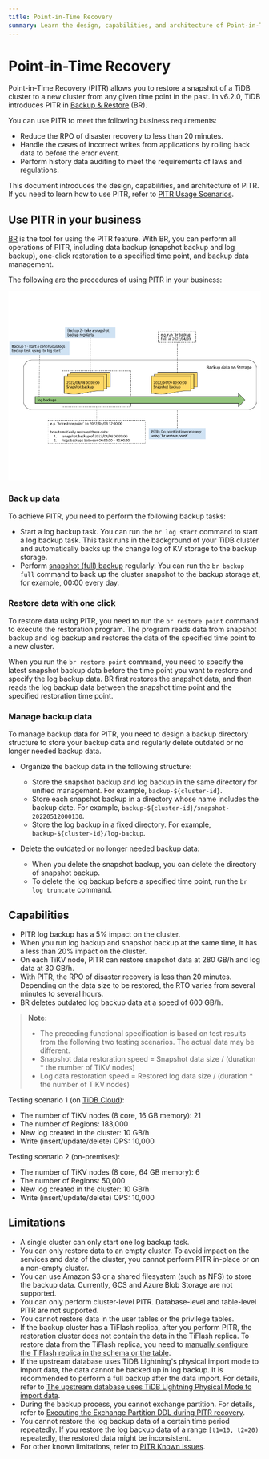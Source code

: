 ```yaml
---
title: Point-in-Time Recovery
summary: Learn the design, capabilities, and architecture of Point-in-Time Recovery (PITR).
---
```


# Point-in-Time Recovery

Point-in-Time Recovery (PITR) allows you to restore a snapshot of a TiDB cluster to a new cluster from any given time point in the past. In v6.2.0, TiDB introduces PITR in [Backup & Restore](/br/backup-and-restore-overview.md) (BR).

You can use PITR to meet the following business requirements:

- Reduce the RPO of disaster recovery to less than 20 minutes.
- Handle the cases of incorrect writes from applications by rolling back data to before the error event.
- Perform history data auditing to meet the requirements of laws and regulations.

This document introduces the design, capabilities, and architecture of PITR. If you need to learn how to use PITR, refer to [PITR Usage Scenarios](/br/pitr-usage.md).

## Use PITR in your business

[BR](/br/backup-and-restore-overview.md) is the tool for using the PITR feature. With BR, you can perform all operations of PITR, including data backup (snapshot backup and log backup), one-click restoration to a specified time point, and backup data management.

The following are the procedures of using PITR in your business:

![Point-in-Time Recovery](/media/br/pitr-usage.png)

### Back up data

To achieve PITR, you need to perform the following backup tasks:

- Start a log backup task. You can run the `br log start` command to start a log backup task. This task runs in the background of your TiDB cluster and automatically backs up the change log of KV storage to the backup storage.
- Perform [snapshot (full) backup](/br/br-usage-backup.md#back-up-tidb-cluster-snapshots) regularly. You can run the `br backup full` command to back up the cluster snapshot to the backup storage at, for example, 00:00 every day.

### Restore data with one click

To restore data using PITR, you need to run the `br restore point` command to execute the restoration program. The program reads data from snapshot backup and log backup and restores the data of the specified time point to a new cluster.

When you run the `br restore point` command, you need to specify the latest snapshot backup data before the time point you want to restore and specify the log backup data. BR first restores the snapshot data, and then reads the log backup data between the snapshot time point and the specified restoration time point.

### Manage backup data

To manage backup data for PITR, you need to design a backup directory structure to store your backup data and regularly delete outdated or no longer needed backup data.

- Organize the backup data in the following structure:

    - Store the snapshot backup and log backup in the same directory for unified management. For example, `backup-${cluster-id}`.
    - Store each snapshot backup in a directory whose name includes the backup date. For example, `backup-${cluster-id}/snapshot-20220512000130`.
    - Store the log backup in a fixed directory. For example, `backup-${cluster-id}/log-backup`.

- Delete the outdated or no longer needed backup data:

    - When you delete the snapshot backup, you can delete the directory of snapshot backup.
    - To delete the log backup before a specified time point, run the `br log truncate` command.

## Capabilities

- PITR log backup has a 5% impact on the cluster.
- When you run log backup and snapshot backup at the same time, it has a less than 20% impact on the cluster.
- On each TiKV node, PITR can restore snapshot data at 280 GB/h and log data at 30 GB/h.
- With PITR, the RPO of disaster recovery is less than 20 minutes. Depending on the data size to be restored, the RTO varies from several minutes to several hours.
- BR deletes outdated log backup data at a speed of 600 GB/h.

> **Note:**
>
> - The preceding functional specification is based on test results from the following two testing scenarios. The actual data may be different.
> - Snapshot data restoration speed = Snapshot data size / (duration * the number of TiKV nodes)
> - Log data restoration speed = Restored log data size / (duration * the number of TiKV nodes)

Testing scenario 1 (on [TiDB Cloud](https://tidbcloud.com)):

- The number of TiKV nodes (8 core, 16 GB memory): 21
- The number of Regions: 183,000
- New log created in the cluster: 10 GB/h
- Write (insert/update/delete) QPS: 10,000

Testing scenario 2 (on-premises):

- The number of TiKV nodes (8 core, 64 GB memory): 6
- The number of Regions: 50,000
- New log created in the cluster: 10 GB/h
- Write (insert/update/delete) QPS: 10,000

## Limitations

- A single cluster can only start one log backup task.
- You can only restore data to an empty cluster. To avoid impact on the services and data of the cluster, you cannot perform PITR in-place or on a non-empty cluster.
- You can use Amazon S3 or a shared filesystem (such as NFS) to store the backup data. Currently, GCS and Azure Blob Storage are not supported.
- You can only perform cluster-level PITR. Database-level and table-level PITR are not supported.
- You cannot restore data in the user tables or the privilege tables.
- If the backup cluster has a TiFlash replica, after you perform PITR, the restoration cluster does not contain the data in the TiFlash replica. To restore data from the TiFlash replica, you need to [manually configure the TiFlash replica in the schema or the table](/br/pitr-troubleshoot.md#what-should-i-do-if-the-data-cannot-be-queried-from-the-tiflash-engine-when-using-the-br-restore-point-command-to-restore-the-downstream-cluster).
- If the upstream database uses TiDB Lightning's physical import mode to import data, the data cannot be backed up in log backup. It is recommended to perform a full backup after the data import. For details, refer to [The upstream database uses TiDB Lightning Physical Mode to import data](/br/pitr-known-issues.md#the-upstream-database-uses-tidb-lightning-physical-mode-to-import-data-which-makes-it-impossible-to-use-the-log-backup-feature).
- During the backup process, you cannot exchange partition. For details, refer to [Executing the Exchange Partition DDL during PITR recovery](/br/pitr-troubleshoot.md#what-should-i-do-if-an-error-occurs-when-executing-the-exchange-partition-ddl-during-pitr-recovery).
- You cannot restore the log backup data of a certain time period repeatedly. If you restore the log backup data of a range `[t1=10, t2=20)` repeatedly, the restored data might be inconsistent.
- For other known limitations, refer to [PITR Known Issues](/br/pitr-known-issues.md).
